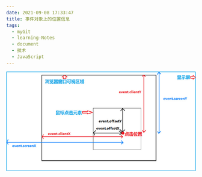 ```yaml
---
date: 2021-09-08 17:33:47
title: 事件对象上的位置信息
tags:
  - myGit
  - learning-Notes
  - document
  - 技术
  - JavaScript
---
```


![事件对象上的位置信息](/images/事件对象上的位置信息.jpg)
